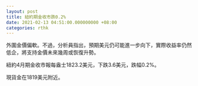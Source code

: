 ```yaml
---
layout: post
title: 紐約期金收市跌0.2%
date: 2021-02-13 04:51:00.000000000 +08:00
categories: rthk
---
```


外圍金價偏軟。不過，分析員指出，預期美元仍可能進一步向下，實際收益率仍然低企，將支持金價未來幾周或恢復升勢。

紐約4月期金收市報每盎士1823.2美元，下跌3.6美元，跌幅0.2%。

現貨金在1819美元附近。
